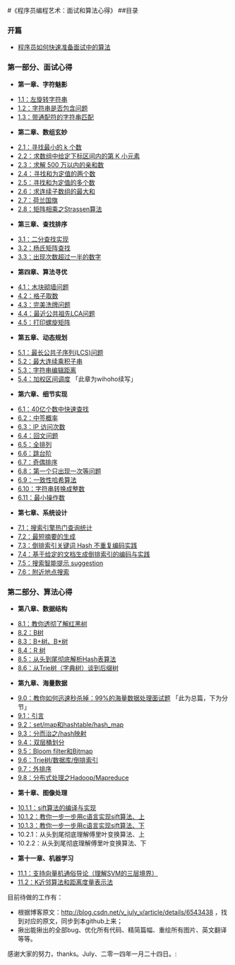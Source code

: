 #《程序员编程艺术：面试和算法心得》
##目录

### 开篇
* [程序员如何快速准备面试中的算法](00.01.md)


### 第一部分、面试心得
* **第一章、字符魅影**
 - [1.1：左旋转字符串](01.01.md)
 - [1.2：字符串是否包含问题](01.02.md)
 - [1.3：带通配符的字符串匹配](01.03.md)
* **第二章、数组玄妙**
 - [2.1：寻找最小的 k 个数](02.01.md) 
 - [2.2：求数组中给定下标区间内的第 K 小元素](02.02.md)
 - [2.3：求解 500 万以内的亲和数](02.03.md)
 - [2.4：寻找和为定值的两个数](02.04.md)
 - [2.5：寻找和为定值的多个数](02.05.md)
 - [2.6：求连续子数组的最大和](02.06.md)
 - [2.7：荷兰国旗](02.07.md)
 - [2.8：矩阵相乘之Strassen算法](02.08.md)
* **第三章、查找排序**
 - [3.1：二分查找实现](03.01.md)
 - [3.2：杨氏矩阵查找](03.02.md)
 - [3.3：出现次数超过一半的数字](03.03.md)
* **第四章、算法寻优**
 - [4.1：木块砌墙问题](04.01.md)
 - [4.2：格子取数](04.02.md)
 - [4.3：完美洗牌问题](04.03.md)
 - [4.4：最近公共祖先LCA问题](04.04.md) 
 - [4.5：打印螺旋矩阵](04.05.md)
* **第五章、动态规划**
 - [5.1：最长公共子序列(LCS)问题](05.01.md)
 - [5.2：最大连续乘积子串](05.02.md)
 - [5.3：字符串编辑距离](05.03.md)
 - [5.4：加权区间调度](05.04.md)  「此章为wihoho续写」
* **第六章、细节实现**
 - [6.1：40亿个数中快速查找](06.01.md)
 - [6.2：中签概率](06.02.md)
 - [6.3：IP 访问次数](06.03.md)
 - [6.4：回文问题](06.04.md)
 - [6.5：全排列](06.05.md)
 - [6.6：跳台阶](06.06.md)
 - [6.7：奇偶排序](06.07.md)
 - [6.8：第一个只出现一次等问题](06.08.md)
 - [6.9：一致性哈希算法](06.09.md)
 - [6.10：字符串转换成整数](06.10.md)
 - [6.11：最小操作数](06.11.md)
* **第七章、系统设计**
 - [7.1：搜索引擎热门查询统计](07.01.md)
 - [7.2：最短摘要的生成](07.02.md)
 - [7.3：倒排索引关键词 Hash 不重复编码实践](07.03.md)
 - [7.4：基于给定的文档生成倒排索引的编码与实践](07.04.md)
 - [7.5：搜索智能提示 suggestion](07.05.md)
 - [7.6：附近地点搜索](07.06.md)

### 第二部分、算法心得
* **第八章、数据结构**
 - [8.1：教你透彻了解红黑树](08.01.md)
 - [8.2：B树](08.02.md)
 - [8.3：B+树、B*树](08.03.md)
 - [8.4：R 树](08.04.md)
 - [8.5：从头到尾彻底解析Hash表算法](08.05.md)
 - [8.6：从Trie树（字典树）谈到后缀树](08.06.md)
* **第九章、海量数据**
 - [9.0：教你如何迅速秒杀掉：99%的海量数据处理面试题](09.00.md) 「此为总篇，下为分节」
 - [9.1：引言](09.01.md)
 - [9.2：set/map和hashtable/hash_map](09.02.md)
 - [9.3：分而治之/hash映射](09.03.md)
 - [9.4：双层桶划分](09.04.md)
 - [9.5：Bloom filter和Bitmap](09.05.md)
 - [9.6：Trie树/数据库/倒排索引](09.06.md)
 - [9.7：外排序](09.07.md)
 - [9.8：分布式处理之Hadoop/Mapreduce](09.08.md)
* **第十章、图像处理**
 - [10.1.1：sift算法的编译与实现](10.01.01.md)
 - [10.1.2：教你一步一步用c语言实现sift算法、上](10.01.02.md)
 - [10.1.3：教你一步一步用c语言实现sift算法、下](10.01.03.md)
 - 10.2.1：从头到尾彻底理解傅里叶变换算法、上
 - 10.2.2：从头到尾彻底理解傅里叶变换算法、下
* **第十一章、机器学习**
 - [11.1：支持向量机通俗导论（理解SVM的三层境界）](11.01.svm.md)
 - [11.2：K近邻算法和距离度量表示法](11.02.md)


目前待做的工作有：
 - 根据博客原文：http://blog.csdn.net/v_july_v/article/details/6543438 ，找到对应的原文，同步到本github上来；
 - 揪出能揪出的全部bug、优化所有代码、精简篇幅、重绘所有图片、英文翻译等等。

感谢大家的努力，thanks。July、二零一四年一月二十四日。:
